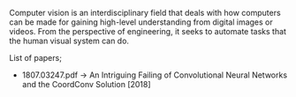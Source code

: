 Computer vision is an interdisciplinary field that deals with how computers can be made for gaining high-level understanding from digital images or videos. 
From the perspective of engineering, it seeks to automate tasks that the human visual system can do.

List of papers;
- 1807.03247.pdf -> An Intriguing Failing of Convolutional Neural Networks and the CoordConv Solution [2018]
